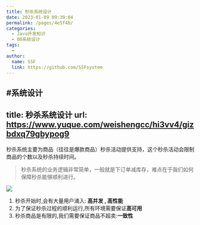 ```yaml
---
title: 秒杀系统设计
date: 2023-01-09 09:39:04
permalink: /pages/4e5f4b/
categories:
  - Java开发知识
  - 00系统设计
tags:
  - 
author: 
  name: SSF
  link: https://github.com/SSFsystem
---
```

#系统设计
---
title: 秒杀系统设计
url: https://www.yuque.com/weishengcc/hi3vv4/gizbdxq79gbypog9
---

秒杀系统主要为商品（往往是爆款商品）秒杀活动提供支持，这个秒杀活动会限制商品的个数以及秒杀持续时间。

> 秒杀系统的业务逻辑非常简单，一般就是下订单减库存，难点在于我们如何保障秒杀能够顺利进行。

![](1668579900467-f91ae905-c60e-440e-936a-8a934783074d.jpeg)

1. 秒杀开始时,会有大量用户涌入: **高并发 , 高性能**
2. 为了保证秒杀过程的顺利运行,所有环境需要保证**高可用**
3. 秒杀商品是有限的,我们需要保证商品不超卖:**一致性**


